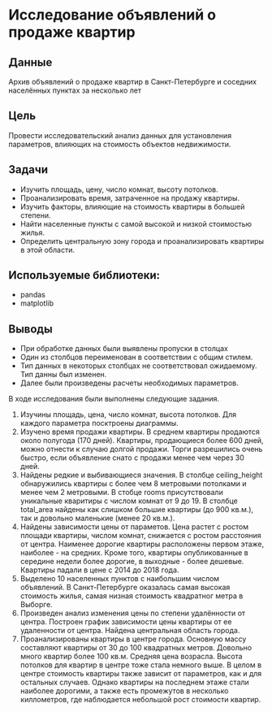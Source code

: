 # Исследование объявлений о продаже квартир

## Данные
Архив объявлений о продаже квартир в Санкт-Петербурге и соседних населённых пунктах за несколько лет

## Цель

Провести исследовательский анализ данных для установления параметров, влияющих на стоимость объектов недвижимости.

## Задачи

- Изучить площадь, цену, число комнат, высоту потолков.
- Проанализировать время, затраченное на продажу квартиры.
- Изучить факторы, влияющие на стоимость квартиры в большей степени.
- Найти населенные пункты с самой высокой и низкой стоимостью жилья.
- Определить центральную зону города и проанализировать квартиры в этой области.

## Используемые библиотеки:

- pandas
- matplotlib

## Выводы

- При обработке данных были выявлены пропуски в столцах
- Один из столбцов переименован в соответствии с общим стилем.
- Тип данных в некоторых столбцах не соответствовал ожидаемому. Тип данны был изменен.
- Далее были произведены расчеты необходимых параметров.

В ходе исследования были выполнены следующие задания.

1. Изучины площадь, цена, число комнат, высота потолков. Для каждого параметра посктроены диаграммы.
2. Изучено время продажи квартиры. В среднем квартиры продаются около полугода (170 дней). Квартиры, продающиеся более 600 дней, можно отнести к случаю долгой продажи. Торги разрешились очень быстро, если объявление снато с продажи менее чем через 30 дней.
3. Найдены редкие и выбивающиеся значения. В столбце ceiling_height обнаружились квартиры с более чем 8 метровыми потолками и менее чем 2 метровыми. В стобце rooms присутствовали уникальные кваритиры с числом комнат от 9 до 19. В столбце total_area найдены как слишком большие квартиры (до 900 кв.м.), так и довольно маленькие (менее 20 кв.м.).
4. Найдены зависимости цены от параметов. Цена растет с ростом площади квартиры, числом комнат, снижается с ростом расстояния от центра. Наименее дорогие квартиры расположены первом этаже, наиболее - на средних. Кроме того, квартиры опубликованные в середине недели более дорогие, в выходные - более дешевые. Квартиры падали в цене с 2014 до 2018 года.
5. Выделено 10 населенных пунктов с наибольшим числом объявлений. В Санкт-Петербурге оказалась самая высокая стоимость жилья, самая низная стоимость квадратног метра в Выборге.
6. Произведен анализ изменения цены по степени удалённости от центра. Построен график зависимости цены квартиры от ее удаленности от центра. Найдена центральная область города.
7. Проанализированы квартиры в центре города. Основную массу составляют квартиры от 30 до 100 квадратных метров. Довольно много квартир более 100 кв.м. Средняя цена возрасла. Высота потолков для квартир в центре тоже стала немного выше. В целом в центре стоимость квартиры также зависит от параметров, как и для остальных случаев. Однако квартиры на последнем этаже стали наиболее дорогими, а также есть промежутов в несколько киллометров, где наблюдается небольшой рост стоимости квартир.